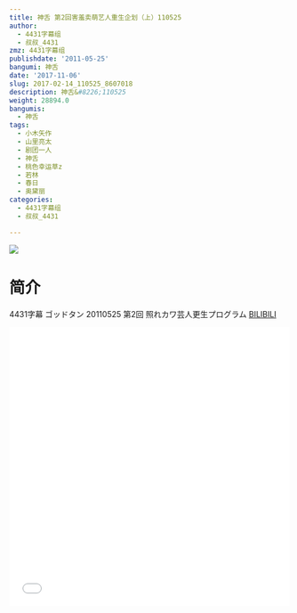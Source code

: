 ```yaml
---
title: 神舌 第2回害羞卖萌艺人重生企划（上）110525
author:
  - 4431字幕组
  - 叔叔_4431
zmz: 4431字幕组
publishdate: '2011-05-25'
bangumi: 神舌
date: '2017-11-06'
slug: 2017-02-14_110525_8607018
description: 神舌&#8226;110525
weight: 28894.0
bangumis:
  - 神舌
tags:
  - 小木矢作
  - 山里亮太
  - 剧团一人
  - 神舌
  - 桃色幸运草z
  - 若林
  - 春日
  - 奥黛丽
categories:
  - 4431字幕组
  - 叔叔_4431

---
```

![](https://i.imgur.com/PtuyNJF.png)
# 简介  
4431字幕 ゴッドタン 20110525 第2回 照れカワ芸人更生プログラム
  [BILIBILI](https://www.bilibili.com/video/av8607018/)

  <iframe src="//www.bilibili.com/html/html5player.html?cid=14174893&aid=8607018" width="100%" height="500" frameborder="0" allowfullscreen="allowfullscreen"></iframe>
